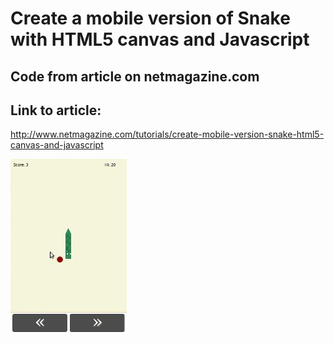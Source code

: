 Create a mobile version of Snake with HTML5 canvas and Javascript
=================================================================

## Code from article on netmagazine.com 

## Link to article:
http://www.netmagazine.com/tutorials/create-mobile-version-snake-html5-canvas-and-javascript

![Screenshot](https://github.com/eoinmcg/mobile_snake/raw/master/screenshot.jpg)
